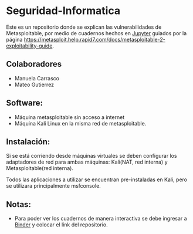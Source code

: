 # Seguridad-Informatica
Este es un repositorio donde se explican las vulnerabilidades de Metasploitable, por medio de
 cuadernos hechos en [Jupyter](http://jupyter.org/index.html) guiados por la página 
 https://metasploit.help.rapid7.com/docs/metasploitable-2-exploitability-guide.

## Colaboradores
* Manuela Carrasco
* Mateo Gutierrez

## Software:
* Máquina metasploitable sin acceso a internet
* Máquina Kali Linux en la misma red de metasploitable.

## Instalación:
Si se está corriendo desde máquinas virtuales se deben configurar los adaptadores de red
para ambas máquinas: Kali(NAT, red interna) y Metasploitable(red interna).

Todos las aplicaciones a utilizar se encuentran pre-instaladas en Kali, pero se utilizara
principalmente msfconsole.

## Notas:
* Para poder ver los cuadernos de manera interactiva se debe ingresar a 
[Binder](https://mybinder.org/) y colocar el link del repositorio.
